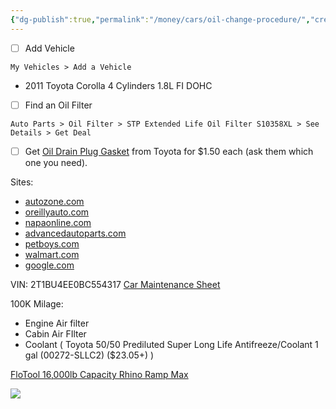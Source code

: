 ```yaml
---
{"dg-publish":true,"permalink":"/money/cars/oil-change-procedure/","created":"Jul 08, 2023, 9:44 AM"}
---
```


 
- [ ] Add Vehicle
```
My Vehicles > Add a Vehicle
```
- 2011 Toyota Corolla 4 Cylinders 1.8L FI DOHC

- [ ] Find an Oil Filter
```
Auto Parts > Oil Filter > STP Extended Life Oil Filter S10358XL > See Details > Get Deal
```

- [ ] Get [Oil Drain Plug Gasket](https://www.amazon.com/Genuine-Toyota-Drain-Gaskets-90430-12031/dp/B007OW6MD6) from Toyota for $1.50 each (ask them which one you need).

Sites:
- [autozone.com](http://autozone.com)
- [oreillyauto.com](https://www.oreillyauto.com/)
- [napaonline.com](http://napaonline.com)
- [advancedautoparts.com](http://advancedautoparts.com)
- [petboys.com](http://petboys.com)
- [walmart.com](https://www.walmart.com/search/?query=Oil+Filter+Lookup&&adid=22222222221202705632&wmlspartner=wmtlabs&wl0=e&wl1=g&wl2=m&wl3=23296689013&wl4=kwd-745649020&wl5=1026899&wl6=&wl7=&wl8=&veh=sem&gbraid=0AAAAADmfBIoQ8sRLONzfG6ikhN3BarpwB&gclid=EAIaIQobChMI7MGnmqD__wIVhDrUAR0c7wV8EAAYASAAEgKbFvD_BwE&gclsrc=aw.ds)
- [google.com](http://google.com)

VIN: 2T1BU4EE0BC554317
[Car Maintenance Sheet](https://www.dropbox.com/scl/fi/bdy3c31hxdlgmghuleoby/car-maintenance-v1.1.xlsx?dl=0&oref=e&r=ABDiPf-YLlib-GcuuFLuQfiCk2a0nlCk585lkS4Qy3qe9pczcCbqUlmJP67h2xA1yXnkQEpduOdSuL2sb3cV8_0bdNHyGWaUD0lJSNue5Nc0t7ZxRr3I5QDUk3EF4fzFYWWi_2tea8EPRPSl28HNaEK0SwBUtfmav_IfEWfwCn9qz6vmRdvBbFoD9zRohf7v68M&sm=1)

100K Milage:
- Engine Air filter
- Cabin Air FIlter
- Coolant ( Toyota 50/50 Prediluted Super Long Life Antifreeze/Coolant 1 gal (00272-SLLC2) ($23.05+) )

[FloTool 16,000lb Capacity Rhino Ramp Max](https://www.autozone.com/engine-and-vehicle-lift/ramp/p/flotool-16-000lb-capacity-rhino-ramp-max/366075_0_0?rrec=true)

![](https://contentinfo.autozone.com/znetcs/product-info/en/US/bli/11912MI/image/10/)